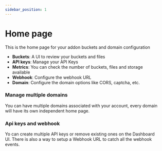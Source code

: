 ```yaml
---
sidebar_position: 1
---
```


# Home page

This is the home page for your addon buckets and domain configuration

- **Buckets**: A UI to review your buckets and files
- **API keys**: Manage your API Keys
- **Metrics**: You can check the number of buckets, files and storage available
- **Webhook**: Configure the webhook URL
- **Domain**: Configure the domain options like CORS, captcha, etc.

### Manage multiple domains

You can have multiple domains associated with your account, every domain will have its own independent home page.

### Api keys and webhook

Yo can create multiple API keys or remove existing ones on the Dashboard UI.
There is also a way to setup a Webhook URL to catch all the webhook events.
